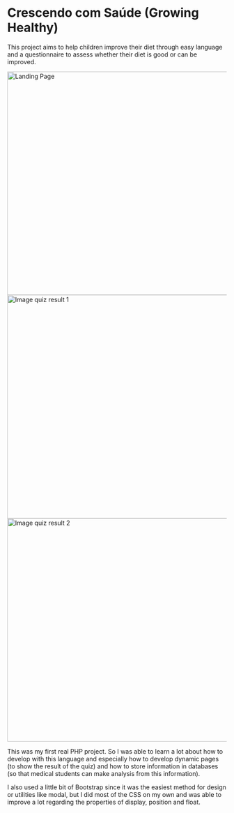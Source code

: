 # Crescendo com Saúde (Growing Healthy)

This project aims to help children improve their diet through easy language and a questionnaire to assess whether their diet is good or can be improved.

<img src="https://user-images.githubusercontent.com/67560667/100820842-e419c980-342d-11eb-82b3-f1db07e3311b.png" alt="Landing Page" width="512"/>
<img src="https://user-images.githubusercontent.com/67560667/100820847-e54af680-342d-11eb-8384-d0b3ab530750.png" alt="Image quiz result 1" width="512"/>
<img src="https://user-images.githubusercontent.com/67560667/100820848-e54af680-342d-11eb-86fa-e45c013bae91.png" alt="Image quiz result 2" width="512"/>


This was my first real PHP project.
So I was able to learn a lot about how to develop with this language and especially how to develop dynamic pages (to show the result of the quiz) and how to store information in databases (so that medical students can make analysis from this information).


I also used a little bit of Bootstrap since it was the easiest method for design or utilities like modal, but I did most of the CSS on my own and was able to improve a lot regarding the properties of display, position and float.
